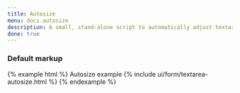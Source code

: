 ```yaml
---
title: Autosize
menu: docs.autosize
description: A small, stand-alone script to automatically adjust textarea height.
done: true
---
```


### Default markup

{% example html %}
<label class="form-label">Autosize example</label>
{% include ui/form/textarea-autosize.html %}
{% endexample %}
